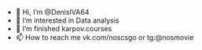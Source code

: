 - 👋 Hi, I’m @DenisIVA64
- 👀 I’m interested in Data analysis
- 🌱 I’m finished karpov.courses
- 📫 How to reach me vk.com/noscsgo or tg:@nosmovie

<!---
DenisIVA64/DenisIVA64 is a ✨ special ✨ repository because its `README.md` (this file) appears on your GitHub profile.
You can click the Preview link to take a look at your changes.
--->
